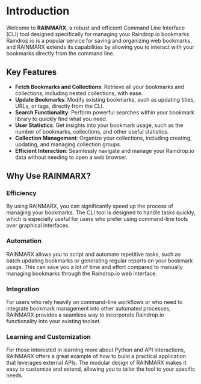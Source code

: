 # Introduction

Welcome to **RAINMARX**, a robust and efficient Command Line Interface (CLI) tool designed specifically for managing your Raindrop.io bookmarks. Raindrop.io is a popular service for saving and organizing web bookmarks, and RAINMARX extends its capabilities by allowing you to interact with your bookmarks directly from the command line.

## Key Features

- **Fetch Bookmarks and Collections**: Retrieve all your bookmarks and collections, including nested collections, with ease.
- **Update Bookmarks**: Modify existing bookmarks, such as updating titles, URLs, or tags, directly from the CLI.
- **Search Functionality**: Perform powerful searches within your bookmark library to quickly find what you need.
- **User Statistics**: Get insights into your bookmark usage, such as the number of bookmarks, collections, and other useful statistics.
- **Collection Management**: Organize your collections, including creating, updating, and managing collection groups.
- **Efficient Interaction**: Seamlessly navigate and manage your Raindrop.io data without needing to open a web browser.

## Why Use RAINMARX?

### Efficiency

By using RAINMARX, you can significantly speed up the process of managing your bookmarks. The CLI tool is designed to handle tasks quickly, which is especially useful for users who prefer using command-line tools over graphical interfaces.

### Automation

RAINMARX allows you to script and automate repetitive tasks, such as batch updating bookmarks or generating regular reports on your bookmark usage. This can save you a lot of time and effort compared to manually managing bookmarks through the Raindrop.io web interface.

### Integration

For users who rely heavily on command-line workflows or who need to integrate bookmark management into other automated processes, RAINMARX provides a seamless way to incorporate Raindrop.io functionality into your existing toolset.

### Learning and Customization

For those interested in learning more about Python and API interactions, RAINMARX offers a great example of how to build a practical application that leverages external APIs. The modular design of RAINMARX makes it easy to customize and extend, allowing you to tailor the tool to your specific needs.
